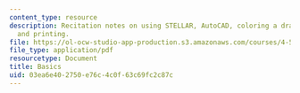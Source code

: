 ```yaml
---
content_type: resource
description: Recitation notes on using STELLAR, AutoCAD, coloring a drawing in Photoshop,
  and printing.
file: https://ol-ocw-studio-app-production.s3.amazonaws.com/courses/4-500-introduction-to-design-computing-fall-2008/03ea6e402750e76c4c0f63c69fc2c87c_rec1.pdf
file_type: application/pdf
resourcetype: Document
title: Basics
uid: 03ea6e40-2750-e76c-4c0f-63c69fc2c87c
---
```

